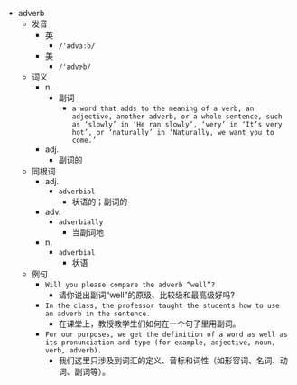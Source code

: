 - adverb
  - 发音
    - 英
      - `/'ædvɜːb/`
    - 美
      - `/'ædvɝb/`
  - 词义
    - n.
      - 副词
        - `a word that adds to the meaning of a verb, an adjective, another adverb, or a whole sentence, such as ‘slowly’ in ‘He ran slowly’, ‘very’ in ‘It’s very hot’, or ‘naturally’ in ‘Naturally, we want you to come.’`
    - adj.
      - 副词的
  - 同根词
    - adj.
      - `adverbial`
        - 状语的；副词的
    - adv.
      - `adverbially`
        - 当副词地
    - n.
      - `adverbial`
        - 状语
  - 例句
    - `Will you please compare the adverb “well”?`
      - 请你说出副词“well”的原级、比较级和最高级好吗?
    - `In the class, the professor taught the students how to use an adverb in the sentence.`
      - 在课堂上，教授教学生们如何在一个句子里用副词。
    - `For our purposes, we get the definition of a word as well as its pronunciation and type (for example, adjective, noun, verb, adverb).`
      - 我们这里只涉及到词汇的定义、音标和词性（如形容词、名词、动词、副词等）。

